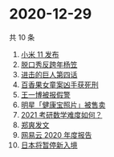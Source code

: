 # 2020-12-29

共 10 条

<!-- BEGIN -->
<!-- 最后更新时间 Tue Dec 29 2020 05:05:24 GMT+0800 (CST) -->
1. [小米 11 发布](https://www.zhihu.com/search?q=小米11)
1. [脱口秀反跨年杨笠](https://www.zhihu.com/search?q=杨笠)
1. [进击的巨人第四话](https://www.zhihu.com/search?q=进击的巨人)
1. [百香果女童案凶手获死刑](https://www.zhihu.com/search?q=百香果女童)
1. [王一博被报假警](https://www.zhihu.com/search?q=王一博)
1. [明星「健康宝照片」被售卖](https://www.zhihu.com/search?q=健康宝明星)
1. [2021 考研数学难度如何？](https://www.zhihu.com/search?q=考研数学)
1. [郑爽发文](https://www.zhihu.com/search?q=郑爽)
1. [网易云 2020 年度报告](https://www.zhihu.com/search?q=网易云)
1. [日本将暂停新入境](https://www.zhihu.com/search?q=日本)
<!-- END -->
